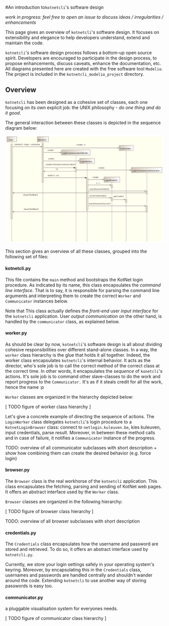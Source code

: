 #An introduction to`kotnetcli`'s software design

*work in progress: feel free to open an issue to discuss ideas / irregularities / enhancements*

This page gives an overview of `kotnetcli`'s software design. It focuses on extensibility and elegance to help developers understand, extend and maintain the code.

`kotnetcli`'s software design process follows a bottom-up open source spirit. Developers are encouraged to participate in the design process, to propose enhancements, discuss caveats, enhance the documentation, etc. All diagrams presented here are created with the free  software tool `Modelio`. The project is included in the `kotnetcli_modelio_project` directory.

## Overview

`kotnetcli` has been designed as a cohesive set of classes, each one focusing on its own explicit job: the UNIX philosophy - *do one thing and do it good*. 

The general interaction between these classes is depicted in the sequence diagram below:

![sd_overview](sd_overview.png)

This section gives an overview of all these classes, grouped into the following set of files:

#### kotnetcli.py

This file contains the `main` method and bootstraps the KotNet login procedure. As indicated by its name, this class encapsulates the *command line interface*. That is to say, it is responsible for parsing the command line arguments and interpreting them to create the correct `Worker` and `Communicator` instances below.

Note that This class actually defines the *front-end* user *input interface* for the `kotnetcli` application. User *output communication* on the other hand, is handled by the `communicator` class, as explained below.

#### worker.py

As should be clear by now, `kotnetcli`'s software design is all about dividing cohesive responsibilities over different stand-alone classes. In a way, the `worker` class hierarchy is the glue that holds it all together. Indeed, the worker class encapsulates `kotnetcli`'s internal behavior. It acts as the director, who's sole job is to call the correct method of the correct class at the correct time. In other words, it encapsulates the *sequence* of `konetcli`'s actions. It's sole job is to command other slave-classes to do the work and report progress to the `Communicator.` It's as if it steals credit for all the work, hence the name :p

`Worker` classes are organized in the hierarchy depicted below:

[ TODO figure of worker class hierarchy ]


Let's give a concrete example of directing the sequence of actions. The `LoginWorker` class delegates `kotnetcli`'s login procedure to a `KotnetLoginBrowser` class: connect to `netlogin.kuleuven.be`, kies kuleuven, input credentials, parse result. Moreover, in between these method calls and in case of failure, it notifies a `Communicator` instance of the progress.

TODO: overview of all communicator subclasses with short description + show how combining them can create the desired behavior (e.g. force login)


#### browser.py

The `Browser` class is the real workhorse of the `kotnetcli` application. This class encapsulates the fetching, parsing and sending of KotNet web pages.  It offers an abstract interface used by the `Worker` class.

`Browser` classes are organized in the following hierarchy:

[ TODO figure of browser class hierarchy ]

TODO: overview of all browser subclasses with short description

#### credentials.py

The `Credentials` class encapsulates how the username and password are stored and retrieved. To do so, it offers an abstract interface used by `kotnetcli.py`.

Currently, we store your login settings safely in your operating system's keyring. Moreover, by encapsulating this in the `Credentials` class, usernames and passwords are handled centrally and shouldn't wander around the code. Extending `kotnetcli` to use another way of storing passwords is easy too.

#### communicator.py

a pluggable visualisation system for everyones needs.

[ TODO figure of communicator class hierarchy ]
